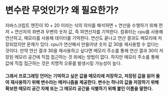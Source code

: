 # 변수란 무엇인가? 왜 필요한가?

자바스크립트 엔진이 10 + 20 이라는 식의 의미를 해석하면 + 연산을 수행하기 위해 먼저 + 연산자의 좌변과 우변의 숫자 값, 즉 피연산자를 기억한다. 컴퓨터는 cpu를 사용해 연산하고, 메모리를 사용해 데이터를 기억한다. 연산도 끝나고 연산 결과도 메모리에 저장되었지만 문제가 있다. cpu가 연산해서 만들어낸 숫자 값 30을 재사용할 수 없다는 것이다. 만약 연산 결과 30을 재사용하고 싶다면 메모리 주소를 통해 연산 결과 30이 저장된 메모리 공간에 직접 접근하는 것 외에는 방법이 없다. 하지만 메모리 주소를 통해 값에 직접 접근하는 것은 치명적 오류를 발생시킬 가능성이 높다.

#### 그래서 프로그래밍 언어는 기억하고 싶은 값을 메모리에 저장하고, 저장된 값을 읽어 들여 재사용하기 위해 변수라는 메커니즘을 제공한다. 변수는 하나의 값을 저장하기 위해 확보한 메모리 공간 자체 또는 그 메모리 공간을 식별하기 위해 붙인 이름을 말한다.
